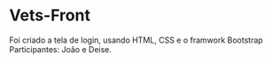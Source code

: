 # Vets-Front

Foi criado a tela de login, usando HTML, CSS e  o framwork Bootstrap
Participantes: João e Deise.
